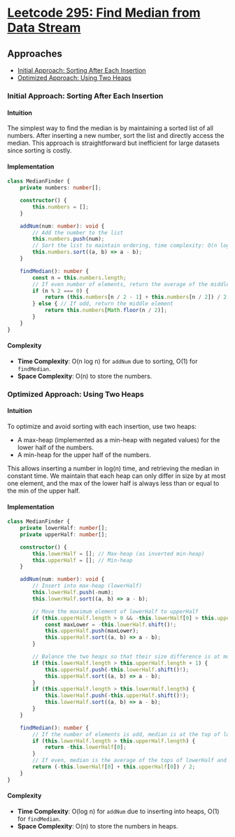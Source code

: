 # [Leetcode 295: Find Median from Data Stream](https://leetcode.com/problems/find-median-from-data-stream/)

## Approaches
- [Initial Approach: Sorting After Each Insertion](#initial-approach-sorting-after-each-insertion)
- [Optimized Approach: Using Two Heaps](#optimized-approach-using-two-heaps)

### Initial Approach: Sorting After Each Insertion

#### Intuition
The simplest way to find the median is by maintaining a sorted list of all numbers. After inserting a new number, sort the list and directly access the median. This approach is straightforward but inefficient for large datasets since sorting is costly.

#### Implementation

```typescript
class MedianFinder {
    private numbers: number[];

    constructor() {
        this.numbers = [];
    }

    addNum(num: number): void {
        // Add the number to the list
        this.numbers.push(num);
        // Sort the list to maintain ordering, time complexity: O(n log n)
        this.numbers.sort((a, b) => a - b);
    }

    findMedian(): number {
        const n = this.numbers.length;
        // If even number of elements, return the average of the middle two
        if (n % 2 === 0) {
            return (this.numbers[n / 2 - 1] + this.numbers[n / 2]) / 2;
        } else { // If odd, return the middle element
            return this.numbers[Math.floor(n / 2)];
        }
    }
}
```

#### Complexity
- **Time Complexity**: O(n log n) for `addNum` due to sorting, O(1) for `findMedian`.
- **Space Complexity**: O(n) to store the numbers.

### Optimized Approach: Using Two Heaps

#### Intuition
To optimize and avoid sorting with each insertion, use two heaps:
- A max-heap (implemented as a min-heap with negated values) for the lower half of the numbers.
- A min-heap for the upper half of the numbers.

This allows inserting a number in log(n) time, and retrieving the median in constant time. We maintain that each heap can only differ in size by at most one element, and the max of the lower half is always less than or equal to the min of the upper half.

#### Implementation

```typescript
class MedianFinder {
    private lowerHalf: number[];
    private upperHalf: number[];

    constructor() {
        this.lowerHalf = []; // Max-heap (as inverted min-heap)
        this.upperHalf = []; // Min-heap
    }

    addNum(num: number): void {
        // Insert into max-heap (lowerHalf)
        this.lowerHalf.push(-num);
        this.lowerHalf.sort((a, b) => a - b);

        // Move the maximum element of lowerHalf to upperHalf
        if (this.upperHalf.length > 0 && -this.lowerHalf[0] > this.upperHalf[0]) {
            const maxLower = -this.lowerHalf.shift()!;
            this.upperHalf.push(maxLower);
            this.upperHalf.sort((a, b) => a - b);
        }

        // Balance the two heaps so that their size difference is at most 1
        if (this.lowerHalf.length > this.upperHalf.length + 1) {
            this.upperHalf.push(-this.lowerHalf.shift()!);
            this.upperHalf.sort((a, b) => a - b);
        }
        if (this.upperHalf.length > this.lowerHalf.length) {
            this.lowerHalf.push(-this.upperHalf.shift()!);
            this.lowerHalf.sort((a, b) => a - b);
        }
    }

    findMedian(): number {
        // If the number of elements is odd, median is at the top of lowerHalf
        if (this.lowerHalf.length > this.upperHalf.length) {
            return -this.lowerHalf[0];
        }
        // If even, median is the average of the tops of lowerHalf and upperHalf
        return (-this.lowerHalf[0] + this.upperHalf[0]) / 2;
    }
}
```

#### Complexity
- **Time Complexity**: O(log n) for `addNum` due to inserting into heaps, O(1) for `findMedian`.
- **Space Complexity**: O(n) to store the numbers in heaps.


